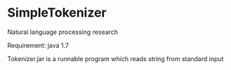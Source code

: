 SimpleTokenizer
======

Natural language processing research

Requirement: java 1.7

Tokenizer.jar is a runnable program which reads string from standard input


